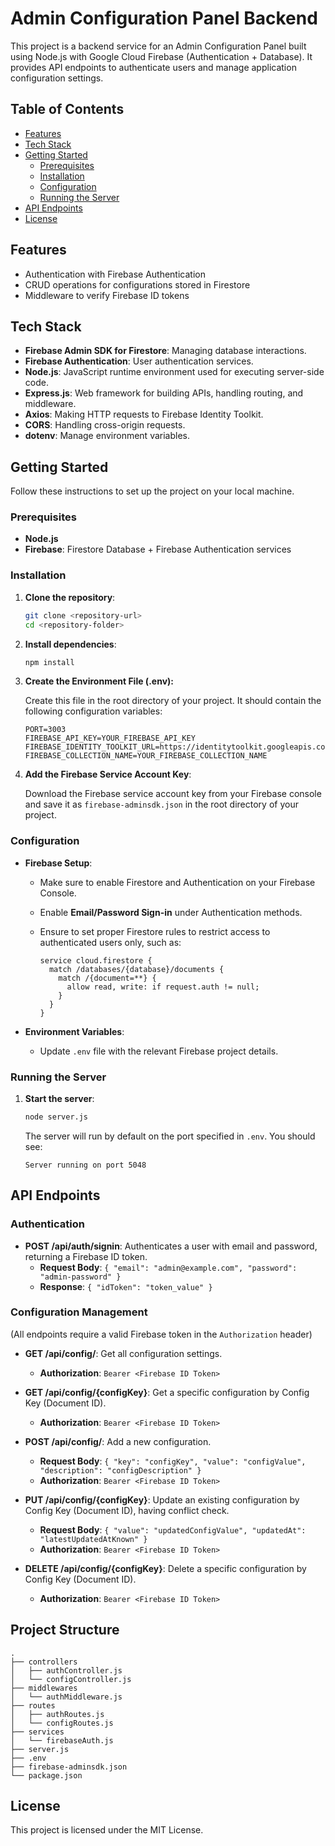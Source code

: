 # Admin Configuration Panel Backend

This project is a backend service for an Admin Configuration Panel built using Node.js with Google Cloud Firebase (Authentication + Database). It provides API endpoints to authenticate users and manage application configuration settings.

## Table of Contents

- [Features](#features)
- [Tech Stack](#tech-stack)
- [Getting Started](#getting-started)
  - [Prerequisites](#prerequisites)
  - [Installation](#installation)
  - [Configuration](#configuration)
  - [Running the Server](#running-the-server)
- [API Endpoints](#api-endpoints)
- [License](#license)

## Features

- Authentication with Firebase Authentication
- CRUD operations for configurations stored in Firestore
- Middleware to verify Firebase ID tokens

## Tech Stack

- **Firebase Admin SDK for Firestore**: Managing database interactions.
- **Firebase Authentication**: User authentication services.
- **Node.js**: JavaScript runtime environment used for executing server-side code.
- **Express.js**: Web framework for building APIs, handling routing, and middleware.
- **Axios**: Making HTTP requests to Firebase Identity Toolkit.
- **CORS**: Handling cross-origin requests.
- **dotenv**: Manage environment variables.

## Getting Started

Follow these instructions to set up the project on your local machine.

### Prerequisites

- **Node.js**
- **Firebase**:  Firestore Database + Firebase Authentication services

### Installation

1. **Clone the repository**:

   ```bash
   git clone <repository-url>
   cd <repository-folder>
   ```

2. **Install dependencies**:

   ```bash
   npm install
   ```

3. **Create the Environment File (.env):**

   Create this file in the root directory of your project. It should contain the following configuration variables:

   ```env
   PORT=3003
   FIREBASE_API_KEY=YOUR_FIREBASE_API_KEY
   FIREBASE_IDENTITY_TOOLKIT_URL=https://identitytoolkit.googleapis.com/v1/accounts
   FIREBASE_COLLECTION_NAME=YOUR_FIREBASE_COLLECTION_NAME
   ```

4. **Add the Firebase Service Account Key**:

   Download the Firebase service account key from your Firebase console and save it as `firebase-adminsdk.json` in the root directory of your project.

### Configuration

- **Firebase Setup**:
  - Make sure to enable Firestore and Authentication on your Firebase Console.
  - Enable **Email/Password Sign-in** under Authentication methods.
  - Ensure to set proper Firestore rules to restrict access to authenticated users only, such as:

      ```
      service cloud.firestore {
        match /databases/{database}/documents {
          match /{document=**} {
            allow read, write: if request.auth != null;
          }
        }
      }
      ```

- **Environment Variables**:
  - Update `.env` file with the relevant Firebase project details.

### Running the Server

1. **Start the server**:
   ```bash
   node server.js
   ```
   The server will run by default on the port specified in `.env`. You should see:
   ```
   Server running on port 5048
   ```

## API Endpoints

### Authentication

- **POST /api/auth/signin**: Authenticates a user with email and password, returning a Firebase ID token.
  - **Request Body**: `{ "email": "admin@example.com", "password": "admin-password" }`
  - **Response**: `{ "idToken": "token_value" }`

### Configuration Management

(All endpoints require a valid Firebase token in the `Authorization` header)

- **GET /api/config/**: Get all configuration settings.

  - **Authorization**: `Bearer <Firebase ID Token>`

- **GET /api/config/{configKey}**: Get a specific configuration by Config Key (Document ID).

  - **Authorization**: `Bearer <Firebase ID Token>`

- **POST /api/config/**: Add a new configuration.

  - **Request Body**: `{ "key": "configKey", "value": "configValue", "description": "configDescription" }`
  - **Authorization**: `Bearer <Firebase ID Token>`

- **PUT /api/config/{configKey}**: Update an existing configuration by Config Key (Document ID), having conflict check.

  - **Request Body**: `{ "value": "updatedConfigValue", "updatedAt": "latestUpdatedAtKnown" }`
  - **Authorization**: `Bearer <Firebase ID Token>`

- **DELETE /api/config/{configKey}**: Delete a specific configuration by Config Key (Document ID).

  - **Authorization**: `Bearer <Firebase ID Token>`

## Project Structure
```
.
├── controllers
│   ├── authController.js
│   └── configController.js
├── middlewares
│   └── authMiddleware.js
├── routes
│   ├── authRoutes.js
│   └── configRoutes.js
├── services
│   └── firebaseAuth.js
├── server.js
├── .env
├── firebase-adminsdk.json
└── package.json

```
## License

This project is licensed under the MIT License.